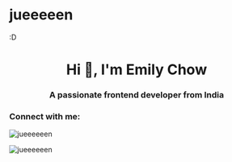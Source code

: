 # jueeeeen
:D
<h1 align="center">Hi 👋, I'm Emily Chow</h1>
<h3 align="center">A passionate frontend developer from India</h3>

<h3 align="left">Connect with me:</h3>
<p align="left">
</p>

<p><img align="center" src="https://github-readme-stats.vercel.app/api/top-langs?username=jueeeeeen&show_icons=true&locale=en&layout=compact" alt="jueeeeeen" /></p>

<p><img align="center" src="https://github-readme-streak-stats.herokuapp.com/?user=jueeeeeen&" alt="jueeeeeen" /></p>
